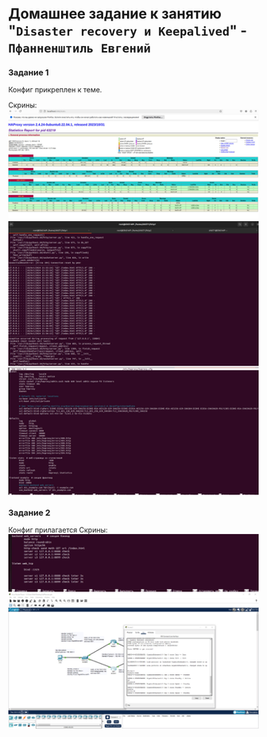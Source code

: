 # Домашнее задание к занятию "`Disaster recovery и Keepalived`" - `Пфанненштиль Евгений`


### Задание 1
Конфиг прикреплен к теме.

Скрины:
![alt text](1.jpg)
![alt text](2.jpg)
![alt text](3.jpg)
### Задание 2 
Конфиг прилагается
Скрины:
![alt text](4.jpg)
![alt text](https://github.com/Shtil71/pfannenes-8-03-hw/blob/main/photo_2024-09-24_17-27-28.jpg)
